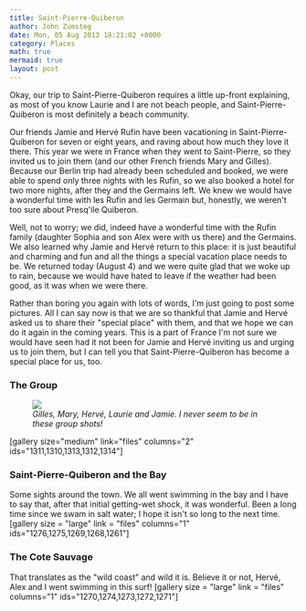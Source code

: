 ```yaml
---
title: Saint-Pierre-Quiberon
author: John Zumsteg
date: Mon, 05 Aug 2013 18:21:02 +0000
category: Places
math: true
mermaid: true
layout: post
---
```

Okay, our trip to Saint-Pierre-Quiberon requires a little up-front explaining, as most of you know Laurie and I are not beach people, and Saint-Pierre-Quiberon is most definitely a beach community.

Our friends Jamie and Hervé Rufin have been vacationing in Saint-Pierre-Quiberon for seven or eight years, and raving about how much they love it there. This year we were in France when they went to Saint-Pierre, so they invited us to join them (and our other French friends Mary and Gilles). Because our Berlin trip had already been scheduled and booked, we were able to spend only three nights with les Rufin, so we also booked a hotel for two more nights, after they and the Germains left. We knew we would have a wonderful time with les Rufin and les Germain but, honestly, we weren't too sure about Presq'ile Quiberon.

Well, not to worry; we did, indeed have a wonderful time with the Rufin family (daughter Sophia and son Alex were with us there) and the Germains.  We also learned why Jamie and Hervé return to this place: it is just beautiful and charming and fun and all the things a special vacation place needs to be. We returned today (August 4) and we were quite glad that we woke up to rain, because we would have hated to leave if the weather had been good, as it was when we were there.

Rather than boring you again with lots of words, I'm just going to post some pictures. All I can say now is that we are so thankful that Jamie and Hervé asked us to share their "special place" with them, and that we hope we can do it again in the coming years. This is a part of France I'm not sure we would have seen had it not been for Jamie and Hervé inviting us and urging us to join them, but I can tell you that Saint-Pierre-Quiberon has become a special place for us, too.

<h3>The Group</h3>
<figure>
	<img src="{{site.url}}/assets/images/2013/08/DSC03712.jpg"/>
	<figcaption><em>Gilles, Mary, Hervé, Laurie and Jamie. I never seem to be in these group shots!</em></figcaption>
</figure>



[gallery size="medium" link="files" columns="2" ids="1311,1310,1313,1312,1314"]

<h3>Saint-Pierre-Quiberon and the Bay</h3>
Some sights around the town. We all went swimming in the bay and I have to say that, after that initial getting-wet shock, it was wonderful. Been a long time since we swam in salt water; I hope it isn't so long to the next time.
[gallery size = "large" link = "files" columns="1" ids="1276,1275,1269,1268,1261"]


<h3>The Cote Sauvage</h3>
That translates as the "wild coast" and wild it is. Believe it or not, Hervé, Alex and I went swimming in this surf! 
[gallery size = "large" link = "files" columns="1" ids="1270,1274,1273,1272,1271"]
